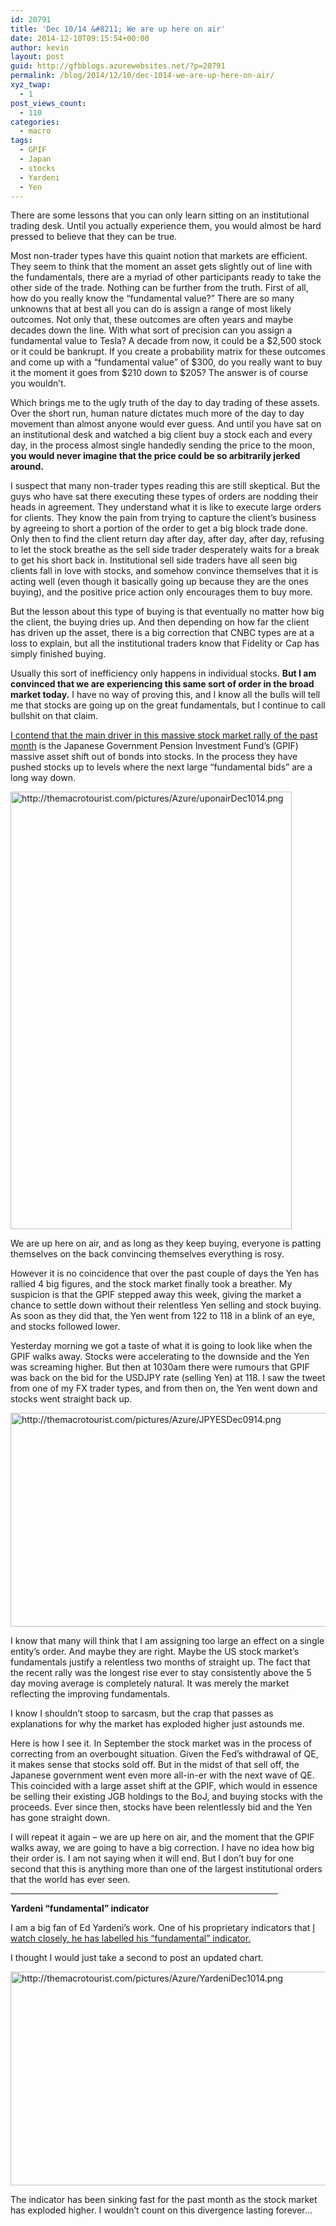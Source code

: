 ```yaml
---
id: 20791
title: 'Dec 10/14 &#8211; We are up here on air'
date: 2014-12-10T09:15:54+00:00
author: kevin
layout: post
guid: http://gfbblogs.azurewebsites.net/?p=20791
permalink: /blog/2014/12/10/dec-1014-we-are-up-here-on-air/
xyz_twap:
  - 1
post_views_count:
  - 110
categories:
  - macro
tags:
  - GPIF
  - Japan
  - stocks
  - Yardeni
  - Yen
---
```

There are some lessons that you can only learn sitting on an institutional trading desk. Until you actually experience them, you would almost be hard pressed to believe that they can be true. 

Most non-trader types have this quaint notion that markets are efficient. They seem to think that the moment an asset gets slightly out of line with the fundamentals, there are a myriad of other participants ready to take the other side of the trade. Nothing can be further from the truth. First of all, how do you really know the &#8220;fundamental value?&#8221; There are so many unknowns that at best all you can do is assign a range of most likely outcomes. Not only that, these outcomes are often years and maybe decades down the line. With what sort of precision can you assign a fundamental value to Tesla? A decade from now, it could be a $2,500 stock or it could be bankrupt. If you create a probability matrix for these outcomes and come up with a &#8220;fundamental value&#8221; of $300, do you really want to buy it the moment it goes from $210 down to $205? The answer is of course you wouldn&#8217;t. 

Which brings me to the ugly truth of the day to day trading of these assets. Over the short run, human nature dictates much more of the day to day movement than almost anyone would ever guess. And until you have sat on an institutional desk and watched a big client buy a stock each and every day, in the process almost single handedly sending the price to the moon, **you would never imagine that the price could be so arbitrarily jerked around.**

I suspect that many non-trader types reading this are still skeptical. But the guys who have sat there executing these types of orders are nodding their heads in agreement. They understand what it is like to execute large orders for clients. They know the pain from trying to capture the client&#8217;s business by agreeing to short a portion of the order to get a big block trade done. Only then to find the client return day after day, after day, after day, refusing to let the stock breathe as the sell side trader desperately waits for a break to get his short back in. Institutional sell side traders have all seen big clients fall in love with stocks, and somehow convince themselves that it is acting well (even though it basically going up because they are the ones buying), and the positive price action only encourages them to buy more. 

But the lesson about this type of buying is that eventually no matter how big the client, the buying dries up. And then depending on how far the client has driven up the asset, there is a big correction that CNBC types are at a loss to explain, but all the institutional traders know that Fidelity or Cap has simply finished buying. 

Usually this sort of inefficiency only happens in individual stocks. **But I am convinced that we are experiencing this same sort of order in the broad market today.** I have no way of proving this, and I know all the bulls will tell me that stocks are going up on the great fundamentals, but I continue to call bullshit on that claim.

[I contend that the main driver in this massive stock market rally of the past month](http://gfbblogs.azurewebsites.net/blog/2014/11/11/nov-1114-the-real-reason-the-stock-market-is-rallying/) is the Japanese Government Pension Investment Fund&#8217;s (GPIF) massive asset shift out of bonds into stocks. In the process they have pushed stocks up to levels where the next large &#8220;fundamental bids&#8221; are a long way down.


  <img src="http://themacrotourist.com/pictures/Azure/uponairDec1014.png" style="margin:30px atuo;display:block;" alt="http://themacrotourist.com/pictures/Azure/uponairDec1014.png" width="450" height="700">

We are up here on air, and as long as they keep buying, everyone is patting themselves on the back convincing themselves everything is rosy. 

However it is no coincidence that over the past couple of days the Yen has rallied 4 big figures, and the stock market finally took a breather. My suspicion is that the GPIF stepped away this week, giving the market a chance to settle down without their relentless Yen selling and stock buying. As soon as they did that, the Yen went from 122 to 118 in a blink of an eye, and stocks followed lower. 

Yesterday morning we got a taste of what it is going to look like when the GPIF walks away. Stocks were accelerating to the downside and the Yen was screaming higher. But then at 1030am there were rumours that GPIF was back on the bid for the USDJPY rate (selling Yen) at 118. I saw the tweet from one of my FX trader types, and from then on, the Yen went down and stocks went straight back up.


  <img src="http://themacrotourist.com/pictures/Azure/JPYESDec0914.png" style="margin:30px atuo;display:block;" alt="http://themacrotourist.com/pictures/Azure/JPYESDec0914.png" width="600" height="342">

I know that many will think that I am assigning too large an effect on a single entity&#8217;s order. And maybe they are right. Maybe the US stock market&#8217;s fundamentals justify a relentless two months of straight up. The fact that the recent rally was the longest rise ever to stay consistently above the 5 day moving average is completely natural. It was merely the market reflecting the improving fundamentals. 

I know I shouldn&#8217;t stoop to sarcasm, but the crap that passes as explanations for why the market has exploded higher just astounds me. 

Here is how I see it. In September the stock market was in the process of correcting from an overbought situation. Given the Fed&#8217;s withdrawal of QE, it makes sense that stocks sold off. But in the midst of that sell off, the Japanese government went even more all-in-er with the next wave of QE. This coincided with a large asset shift at the GPIF, which would in essence be selling their existing JGB holdings to the BoJ, and buying stocks with the proceeds. Ever since then, stocks have been relentlessly bid and the Yen has gone straight down. 

I will repeat it again &#8211; we are up here on air, and the moment that the GPIF walks away, we are going to have a big correction. I have no idea how big their order is. I am not saying when it will end. But I don&#8217;t buy for one second that this is anything more than one of the largest institutional orders that the world has ever seen. 

<hr size="3" width="85%" />

**Yardeni &#8220;fundamental&#8221; indicator**

I am a big fan of Ed Yardeni&#8217;s work. One of his proprietary indicators that [I watch closely, he has labelled his &#8220;fundamental&#8221; indicator.](http://gfbblogs.azurewebsites.net/blog/2014/04/15/apr-1514-the-yardeni-fundamental-stock-market-indicator/) 

I thought I would just take a second to post an updated chart.


  <img src="http://themacrotourist.com/pictures/Azure/YardeniDec1014.png" style="margin:30px atuo;display:block;" alt="http://themacrotourist.com/pictures/Azure/YardeniDec1014.png" width="600" height="342">

The indicator has been sinking fast for the past month as the stock market has exploded higher. I wouldn&#8217;t count on this divergence lasting forever&#8230;